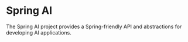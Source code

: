 # Spring AI

The Spring AI project provides a Spring-friendly API and abstractions for developing AI applications.


